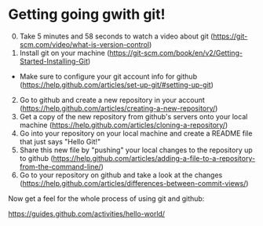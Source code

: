 Getting going gwith git!
========================

0. Take 5 minutes and 58 seconds to watch a video about git (https://git-scm.com/video/what-is-version-control)
1. Install git on your machine (https://git-scm.com/book/en/v2/Getting-Started-Installing-Git)
 - Make sure to configure your git account info for github (https://help.github.com/articles/set-up-git/#setting-up-git)
2. Go to github and create a new repository in your account (https://help.github.com/articles/creating-a-new-repository/)
3. Get a copy of the new repository from github's servers onto your local machine (https://help.github.com/articles/cloning-a-repository/)
4. Go into your repository on your local machine and create a README file that just says "Hello Git!"
5. Share this new file by "pushing" your local changes to the repository up to github (https://help.github.com/articles/adding-a-file-to-a-repository-from-the-command-line/)
6. Go to your repository on github and take a look at the changes (https://help.github.com/articles/differences-between-commit-views/)

Now get a feel for the whole process of using git and github:

https://guides.github.com/activities/hello-world/
